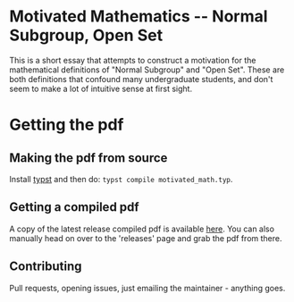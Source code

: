 # Motivated Mathematics -- Normal Subgroup, Open Set

This is a short essay that attempts to construct a motivation for the mathematical definitions of "Normal Subgroup" and "Open Set". These are both definitions that confound many undergraduate students, and don't seem to make a lot of intuitive sense at first sight.

# Getting the pdf
## Making the pdf from source

Install [typst](https://typst.app/) and then do: `typst compile motivated_math.typ`.

## Getting a compiled pdf

A copy of the latest release compiled pdf is available [here](https://github.com/BenH11235/motivated-math/releases/latest/download/motivated_math.pdf). You can also manually head on over to the 'releases' page and grab the pdf from there.

## Contributing

Pull requests, opening issues, just emailing the maintainer - anything goes.
